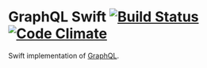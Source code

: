 # GraphQL Swift [![Build Status](https://travis-ci.org/garriguv/graphql-swift.svg?branch=master)](https://travis-ci.org/garriguv/graphql-swift) [![Code Climate](https://codeclimate.com/github/garriguv/graphql-swift/badges/gpa.svg)](https://codeclimate.com/github/garriguv/graphql-swift)

Swift implementation of [GraphQL].

[GraphQL]: http://graphql.org/
